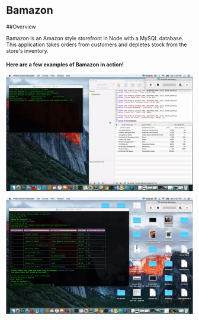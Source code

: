 # Bamazon

##Overview

Bamazon is an Amazon style storefront in Node with a MySQL database. This application takes orders from customers and depletes stock from the store's inventory. 

#### Here are a few examples of Bamazon in action! 

![bamazon example](https://github.com/JP211/bamazon/blob/master/ExampleGifs/bamazon.gif)

![bamazon multi-purchase](https://github.com/JP211/bamazon/blob/master/ExampleGifs/bamazonmulti.gif)
